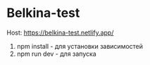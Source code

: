 # Belkina-test 

Host: https://belkina-test.netlify.app/

1) npm install - для установки зависимостей
2) npm run dev - для запуска
